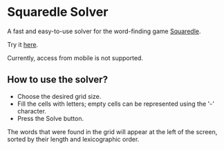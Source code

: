 # Squaredle Solver
A fast and easy-to-use solver for the word-finding game [Squaredle](https://squaredle.app/).

Try it [here](https://idanhalp.github.io/Squaredle-Solver/live/).

Currently, access from mobile is not supported.

## How to use the solver?
* Choose the desired grid size.
* Fill the cells with letters; empty cells can be represented using the '-' character.
* Press the Solve button.

The words that were found in the grid will appear at the left of the screen, sorted by their length and lexicographic order.
